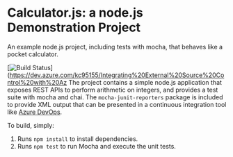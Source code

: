 Calculator.js: a node.js Demonstration Project
==============================================
An example node.js project, including tests with mocha, that behaves like
a pocket calculator.

[![Build Status](https://dev.azure.com/kc95155/Integrating%20External%20Source%20Control%20with%20Azure%20Pipelines/_apis/build/status/karanhere.calculator?branchName=master)](https://dev.azure.com/kc95155/Integrating%20External%20Source%20Control%20with%20Az
The project contains a simple node.js application that exposes REST APIs
to perform arithmetic on integers, and provides a test suite with mocha
and chai.  The `mocha-junit-reporters` package is included to provide XML
output that can be presented in a continuous integration tool like
[Azure DevOps](https://azure.com/devops).

To build, simply:

1. Runs `npm install` to install dependencies.
2. Runs `npm test` to run Mocha and execute the unit tests.

